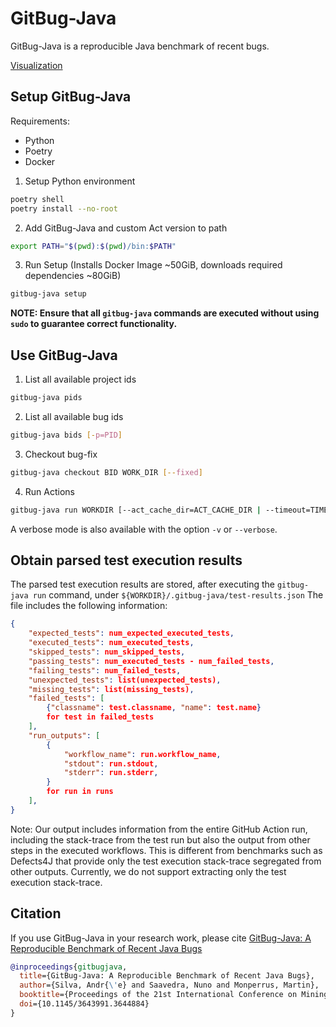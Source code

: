 # GitBug-Java

GitBug-Java is a reproducible Java benchmark of recent bugs.

[Visualization](https://nfsaavedra.github.io/gitbug-java)

## Setup GitBug-Java

Requirements:
- Python
- Poetry
- Docker

1. Setup Python environment
```bash
poetry shell
poetry install --no-root
```

2. Add GitBug-Java and custom Act version to path
```bash
export PATH="$(pwd):$(pwd)/bin:$PATH"
```

3. Run Setup (Installs Docker Image ~50GiB, downloads required dependencies ~80GiB)
```bash
gitbug-java setup
```

**NOTE: Ensure that all `gitbug-java` commands are executed without using `sudo` to guarantee correct functionality.**

## Use GitBug-Java

1. List all available project ids
```bash
gitbug-java pids
```

2. List all available bug ids
```bash
gitbug-java bids [-p=PID]
```

3. Checkout bug-fix
```bash
gitbug-java checkout BID WORK_DIR [--fixed]
```

4. Run Actions
```bash
gitbug-java run WORKDIR [--act_cache_dir=ACT_CACHE_DIR | --timeout=TIMEOUT]
```

A verbose mode is also available with the option `-v` or `--verbose`.

## Obtain parsed test execution results

The parsed test execution results are stored, after executing the `gitbug-java run` command, under `${WORKDIR}/.gitbug-java/test-results.json`
The file includes the following information:
```json
{
    "expected_tests": num_expected_executed_tests,
    "executed_tests": num_executed_tests,
    "skipped_tests": num_skipped_tests,
    "passing_tests": num_executed_tests - num_failed_tests,
    "failing_tests": num_failed_tests,
    "unexpected_tests": list(unexpected_tests),
    "missing_tests": list(missing_tests),
    "failed_tests": [
        {"classname": test.classname, "name": test.name}
        for test in failed_tests
    ],
    "run_outputs": [
        {
            "workflow_name": run.workflow_name,
            "stdout": run.stdout,
            "stderr": run.stderr,
        }
        for run in runs
    ],
}
```

Note: Our output includes information from the entire GitHub Action run, including the stack-trace from the test run but also the output from other steps in the executed workflows. This is different from benchmarks such as Defects4J that provide only the test execution stack-trace segregated from other outputs. Currently, we do not support extracting only the test execution stack-trace.

## Citation

If you use GitBug-Java in your research work, please cite [GitBug-Java: A Reproducible Benchmark of Recent Java Bugs](https://arxiv.org/pdf/2402.02961.pdf)

```bibtex
@inproceedings{gitbugjava,
  title={GitBug-Java: A Reproducible Benchmark of Recent Java Bugs},
  author={Silva, Andr{\'e} and Saavedra, Nuno and Monperrus, Martin},
  booktitle={Proceedings of the 21st International Conference on Mining Software Repositories},
  doi={10.1145/3643991.3644884}
}
```
